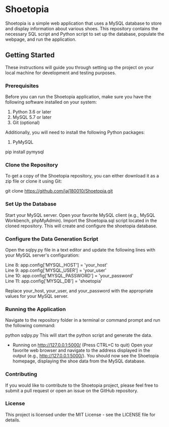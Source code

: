 # Shoetopia
Shoetopia is a simple web application that uses a MySQL database to store and display information about various shoes. This repository contains the necessary SQL script and Python script to set up the database, populate the webpage, and run the application.

## Getting Started
These instructions will guide you through setting up the project on your local machine for development and testing purposes.

### Prerequisites
Before you can run the Shoetopia application, make sure you have the following software installed on your system:

1. Python 3.6 or later
2. MySQL 5.7 or later 
3. Git (optional)

Additionally, you will need to install the following Python packages:
1. PyMySQL

pip install pymysql

### Clone the Repository
To get a copy of the Shoetopia repository, you can either download it as a zip file or clone it using Git:

git clone https://github.com/jaj180010/Shoetopia.git

### Set Up the Database
Start your MySQL server.
Open your favorite MySQL client (e.g., MySQL Workbench, phpMyAdmin).
Import the Shoetopia.sql script located in the cloned repository. This will create and configure the shoetopia database.

### Configure the Data Generation Script
Open the sqlpy.py file in a text editor and update the following lines with your MySQL server's configuration:

Line 8: app.config['MYSQL_HOST'] = 'your_host'  
Line 9: app.config['MYSQL_USER'] = 'your_user'  
Line 10: app.config['MYSQL_PASSWORD'] = 'your_password'  
Line 11: app.config['MYSQL_DB'] = 'shoetopia' 

Replace your_host, your_user, and your_password with the appropriate values for your MySQL server.

### Running the Application
Navigate to the repository folder in a terminal or command prompt and run the following command:

python sqlpy.py 
This will start the python script and generate the data.

* Running on http://127.0.0.1:5000/ (Press CTRL+C to quit)
Open your favorite web browser and navigate to the address displayed in the output (e.g., http://127.0.0.1:5000/). You should now see the Shoetopia homepage, displaying the shoe data from the MySQL database.

### Contributing
If you would like to contribute to the Shoetopia project, please feel free to submit a pull request or open an issue on the GitHub repository.

### License
This project is licensed under the MIT License - see the LICENSE file for details.
